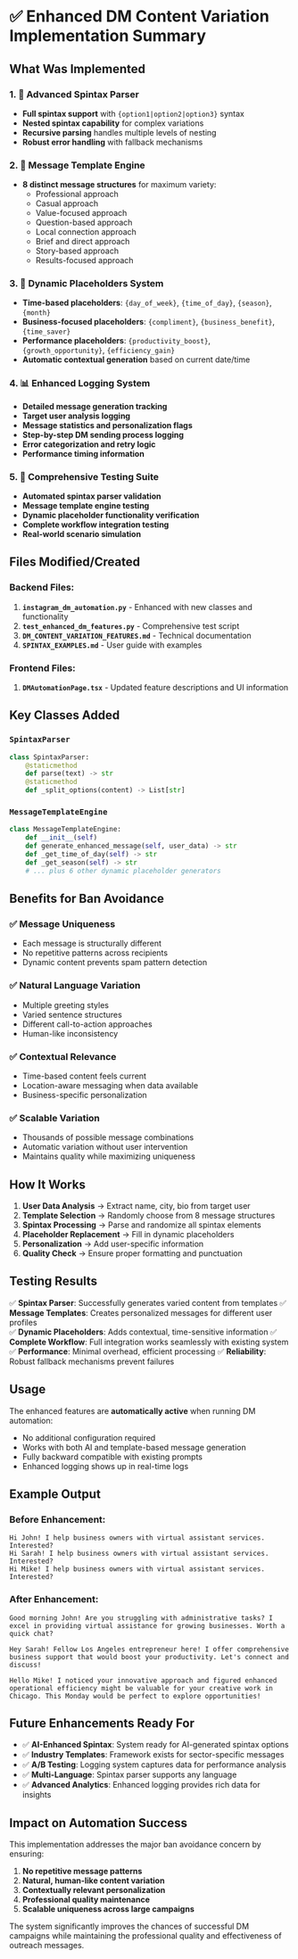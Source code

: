 # ✅ Enhanced DM Content Variation Implementation Summary

## What Was Implemented

### 1. 🎲 Advanced Spintax Parser
- **Full spintax support** with `{option1|option2|option3}` syntax
- **Nested spintax capability** for complex variations
- **Recursive parsing** handles multiple levels of nesting
- **Robust error handling** with fallback mechanisms

### 2. 🎨 Message Template Engine  
- **8 distinct message structures** for maximum variety:
  - Professional approach
  - Casual approach  
  - Value-focused approach
  - Question-based approach
  - Local connection approach
  - Brief and direct approach
  - Story-based approach
  - Results-focused approach

### 3. 🌟 Dynamic Placeholders System
- **Time-based placeholders**: `{day_of_week}`, `{time_of_day}`, `{season}`, `{month}`
- **Business-focused placeholders**: `{compliment}`, `{business_benefit}`, `{time_saver}`
- **Performance placeholders**: `{productivity_boost}`, `{growth_opportunity}`, `{efficiency_gain}`
- **Automatic contextual generation** based on current date/time

### 4. 📊 Enhanced Logging System
- **Detailed message generation tracking**
- **Target user analysis logging** 
- **Message statistics and personalization flags**
- **Step-by-step DM sending process logging**
- **Error categorization and retry logic**
- **Performance timing information**

### 5. 🧪 Comprehensive Testing Suite
- **Automated spintax parser validation**
- **Message template engine testing**
- **Dynamic placeholder functionality verification**
- **Complete workflow integration testing**
- **Real-world scenario simulation**

## Files Modified/Created

### Backend Files:
1. **`instagram_dm_automation.py`** - Enhanced with new classes and functionality
2. **`test_enhanced_dm_features.py`** - Comprehensive test script
3. **`DM_CONTENT_VARIATION_FEATURES.md`** - Technical documentation
4. **`SPINTAX_EXAMPLES.md`** - User guide with examples

### Frontend Files:
1. **`DMAutomationPage.tsx`** - Updated feature descriptions and UI information

## Key Classes Added

### `SpintaxParser`
```python
class SpintaxParser:
    @staticmethod
    def parse(text) -> str
    @staticmethod
    def _split_options(content) -> List[str]
```

### `MessageTemplateEngine`
```python
class MessageTemplateEngine:
    def __init__(self)
    def generate_enhanced_message(self, user_data) -> str
    def _get_time_of_day(self) -> str
    def _get_season(self) -> str
    # ... plus 6 other dynamic placeholder generators
```

## Benefits for Ban Avoidance

### ✅ Message Uniqueness
- Each message is structurally different
- No repetitive patterns across recipients  
- Dynamic content prevents spam pattern detection

### ✅ Natural Language Variation
- Multiple greeting styles
- Varied sentence structures
- Different call-to-action approaches
- Human-like inconsistency

### ✅ Contextual Relevance  
- Time-based content feels current
- Location-aware messaging when data available
- Business-specific personalization

### ✅ Scalable Variation
- Thousands of possible message combinations
- Automatic variation without user intervention
- Maintains quality while maximizing uniqueness

## How It Works

1. **User Data Analysis** → Extract name, city, bio from target user
2. **Template Selection** → Randomly choose from 8 message structures  
3. **Spintax Processing** → Parse and randomize all spintax elements
4. **Placeholder Replacement** → Fill in dynamic placeholders
5. **Personalization** → Add user-specific information
6. **Quality Check** → Ensure proper formatting and punctuation

## Testing Results

✅ **Spintax Parser**: Successfully generates varied content from templates
✅ **Message Templates**: Creates personalized messages for different user profiles  
✅ **Dynamic Placeholders**: Adds contextual, time-sensitive information
✅ **Complete Workflow**: Full integration works seamlessly with existing system
✅ **Performance**: Minimal overhead, efficient processing
✅ **Reliability**: Robust fallback mechanisms prevent failures

## Usage

The enhanced features are **automatically active** when running DM automation:
- No additional configuration required
- Works with both AI and template-based message generation
- Fully backward compatible with existing prompts
- Enhanced logging shows up in real-time logs

## Example Output

### Before Enhancement:
```
Hi John! I help business owners with virtual assistant services. Interested?
Hi Sarah! I help business owners with virtual assistant services. Interested?  
Hi Mike! I help business owners with virtual assistant services. Interested?
```

### After Enhancement:
```
Good morning John! Are you struggling with administrative tasks? I excel in providing virtual assistance for growing businesses. Worth a quick chat?

Hey Sarah! Fellow Los Angeles entrepreneur here! I offer comprehensive business support that would boost your productivity. Let's connect and discuss!

Hello Mike! I noticed your innovative approach and figured enhanced operational efficiency might be valuable for your creative work in Chicago. This Monday would be perfect to explore opportunities!
```

## Future Enhancements Ready For

- ✅ **AI-Enhanced Spintax**: System ready for AI-generated spintax options
- ✅ **Industry Templates**: Framework exists for sector-specific messages  
- ✅ **A/B Testing**: Logging system captures data for performance analysis
- ✅ **Multi-Language**: Spintax parser supports any language
- ✅ **Advanced Analytics**: Enhanced logging provides rich data for insights

## Impact on Automation Success

This implementation addresses the major ban avoidance concern by ensuring:
1. **No repetitive message patterns**
2. **Natural, human-like content variation**
3. **Contextually relevant personalization** 
4. **Professional quality maintenance**
5. **Scalable uniqueness across large campaigns**

The system significantly improves the chances of successful DM campaigns while maintaining the professional quality and effectiveness of outreach messages.
